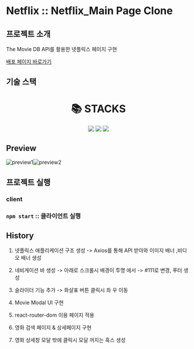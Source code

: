 # Netflix :: Netflix_Main Page Clone

## 프로젝트 소개

<p align="justify">
The Movie DB API를 활용한 넷플릭스 페이지 구현

[배포 페이지 바로가기](https://chanhocode.github.io/SidePJ-Netflix_Clone_page)

</p>

## 기술 스택

<div align=center><h1>📚 STACKS</h1></div>
<div align=center>
<img src="https://img.shields.io/badge/React-61DAFB?style=for-the-badge&logo=React&logoColor=black">
<img src="https://img.shields.io/badge/React Router-CA4245?style=for-the-badge&logo=React Router&logoColor=white">
<img src="https://img.shields.io/badge/Axios-5A29E4?style=for-the-badge&logo=Axios&logoColor=white">
</div>

## Preview

![preview1](https://user-images.githubusercontent.com/105937460/190914263-0f9fa831-4978-4d18-aaaa-4c74427e6a65.gif)![preview2](https://user-images.githubusercontent.com/105937460/190914285-8a01557b-3267-492e-805e-08c805b2c763.gif)

## 프로젝트 실행

### client

### `npm start` :: 클라이언트 실행

## History

1. 넷플릭스 애플리케이션 구조 생성 -> Axios를 통해 API 받아와 이미지 배너 ,비디오 배너 생성

2. 네비게이션 바 생성 -> 아래로 스크롤시 배경이 투명 에서 -> #111로 변경, 푸터 생성

3. 슬라이더 기능 추가 -> 화살표 버튼 클릭시 좌 우 이동

4. Movie Modal UI 구현

5. react-router-dom 이용 페이지 적용

6. 영화 검색 페이지 & 상세페이지 구현

7. 영화 상세창 모달 밖에 클릭시 모달 꺼지는 훅스 생성
